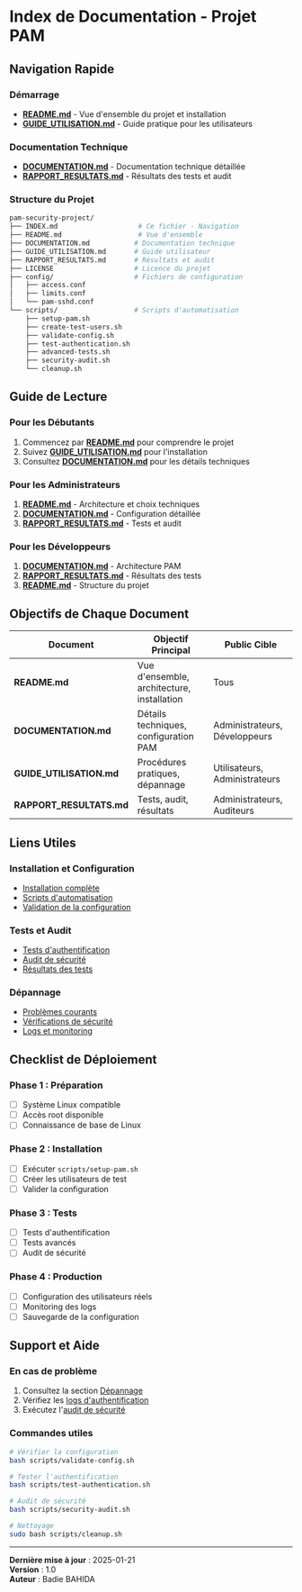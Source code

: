 # Index de Documentation - Projet PAM

##  Navigation Rapide

###  Démarrage
- **[README.md](README.md)** - Vue d'ensemble du projet et installation
- **[GUIDE_UTILISATION.md](GUIDE_UTILISATION.md)** - Guide pratique pour les utilisateurs

###  Documentation Technique
- **[DOCUMENTATION.md](DOCUMENTATION.md)** - Documentation technique détaillée
- **[RAPPORT_RESULTATS.md](RAPPORT_RESULTATS.md)** - Résultats des tests et audit

###  Structure du Projet
```bash
pam-security-project/
├── INDEX.md                    # Ce fichier - Navigation
├── README.md                   # Vue d'ensemble
├── DOCUMENTATION.md           # Documentation technique
├── GUIDE_UTILISATION.md       # Guide utilisateur
├── RAPPORT_RESULTATS.md       # Résultats et audit
├── LICENSE                    # Licence du projet
├── config/                    # Fichiers de configuration
│   ├── access.conf
│   ├── limits.conf
│   └── pam-sshd.conf
└── scripts/                   # Scripts d'automatisation
    ├── setup-pam.sh
    ├── create-test-users.sh
    ├── validate-config.sh
    ├── test-authentication.sh
    ├── advanced-tests.sh
    ├── security-audit.sh
    └── cleanup.sh
```

##  Guide de Lecture

### Pour les Débutants
1. Commencez par **[README.md](README.md)** pour comprendre le projet
2. Suivez **[GUIDE_UTILISATION.md](GUIDE_UTILISATION.md)** pour l'installation
3. Consultez **[DOCUMENTATION.md](DOCUMENTATION.md)** pour les détails techniques

### Pour les Administrateurs
1. **[README.md](README.md)** - Architecture et choix techniques
2. **[DOCUMENTATION.md](DOCUMENTATION.md)** - Configuration détaillée
3. **[RAPPORT_RESULTATS.md](RAPPORT_RESULTATS.md)** - Tests et audit

### Pour les Développeurs
1. **[DOCUMENTATION.md](DOCUMENTATION.md)** - Architecture PAM
2. **[RAPPORT_RESULTATS.md](RAPPORT_RESULTATS.md)** - Résultats des tests
3. **[README.md](README.md)** - Structure du projet

##  Objectifs de Chaque Document

| Document | Objectif Principal | Public Cible |
|----------|-------------------|--------------|
| **README.md** | Vue d'ensemble, architecture, installation | Tous |
| **DOCUMENTATION.md** | Détails techniques, configuration PAM | Administrateurs, Développeurs |
| **GUIDE_UTILISATION.md** | Procédures pratiques, dépannage | Utilisateurs, Administrateurs |
| **RAPPORT_RESULTATS.md** | Tests, audit, résultats | Administrateurs, Auditeurs |

##  Liens Utiles

### Installation et Configuration
- [Installation complète](README.md#installation-et-configuration)
- [Scripts d'automatisation](README.md#fichiers-du-projet)
- [Validation de la configuration](GUIDE_UTILISATION.md#2-tests-dauthentification)

### Tests et Audit
- [Tests d'authentification](GUIDE_UTILISATION.md#2-tests-dauthentification)
- [Audit de sécurité](GUIDE_UTILISATION.md#2-tests-dauthentification)
- [Résultats des tests](RAPPORT_RESULTATS.md#4-résultats-des-tests)

### Dépannage
- [Problèmes courants](GUIDE_UTILISATION.md#dépannage)
- [Vérifications de sécurité](RAPPORT_RESULTATS.md#5-audit-de-sécurité)
- [Logs et monitoring](GUIDE_UTILISATION.md#cas-4--monitorer-les-tentatives-dauthentification)

##  Checklist de Déploiement

### Phase 1 : Préparation
- [ ] Système Linux compatible
- [ ] Accès root disponible
- [ ] Connaissance de base de Linux

### Phase 2 : Installation
- [ ] Exécuter `scripts/setup-pam.sh`
- [ ] Créer les utilisateurs de test
- [ ] Valider la configuration

### Phase 3 : Tests
- [ ] Tests d'authentification
- [ ] Tests avancés
- [ ] Audit de sécurité

### Phase 4 : Production
- [ ] Configuration des utilisateurs réels
- [ ] Monitoring des logs
- [ ] Sauvegarde de la configuration

##  Support et Aide

### En cas de problème
1. Consultez la section [Dépannage](GUIDE_UTILISATION.md#dépannage)
2. Vérifiez les [logs d'authentification](GUIDE_UTILISATION.md#cas-4--monitorer-les-tentatives-dauthentification)
3. Exécutez l'[audit de sécurité](GUIDE_UTILISATION.md#2-tests-dauthentification)

### Commandes utiles
```bash
# Vérifier la configuration
bash scripts/validate-config.sh

# Tester l'authentification
bash scripts/test-authentication.sh

# Audit de sécurité
bash scripts/security-audit.sh

# Nettoyage
sudo bash scripts/cleanup.sh
```

---

**Dernière mise à jour** : 2025-01-21  
**Version** : 1.0  
**Auteur** : Badie BAHIDA
